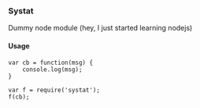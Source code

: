 ### Systat
Dummy node module (hey, I just started learning nodejs)

#### Usage
```
var cb = function(msg) {
    console.log(msg);
}

var f = require('systat');
f(cb);
```
